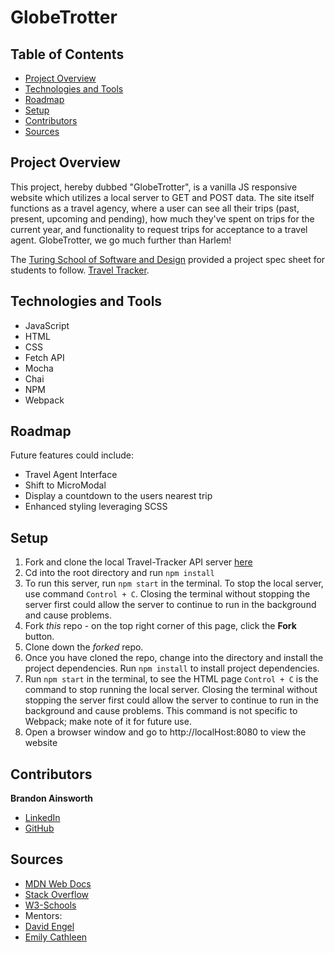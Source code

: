 # GlobeTrotter



## Table of Contents
- [Project Overview](#project-overview)
- [Technologies and Tools](#technologies-and-tools)
- [Roadmap](#roadmap)
- [Setup](#setup)
- [Contributors](#contributors)
- [Sources](#sources)

## Project Overview

This project, hereby dubbed "GlobeTrotter", is a vanilla JS responsive website which utilizes a local server to GET and POST data. The site itself functions as a travel agency, where a user can see all their trips (past, present, upcoming and pending), how much they've spent on trips for the current year, and functionality to request trips for acceptance to a travel agent. GlobeTrotter, we go much further than Harlem!

The [Turing School of Software and Design](https://turing.edu/) provided a project spec sheet for students to follow. [Travel Tracker](https://frontend.turing.edu/projects/travel-tracker.html).


## Technologies and Tools

* JavaScript
* HTML
* CSS
* Fetch API
* Mocha
* Chai
* NPM
* Webpack


## Roadmap

Future features could include:

* Travel Agent Interface
* Shift to MicroModal
* Display a countdown to the users nearest trip
* Enhanced styling leveraging SCSS

## Setup
1. Fork and clone the local Travel-Tracker API server [here]()
2. Cd into the root directory and run `npm install`
3. To run this server, run `npm start` in the terminal. To stop the local server, use command `Control + C`. Closing the terminal without stopping the server first could allow the server to continue to run in the background and cause problems.
4. Fork _this_ repo - on the top right corner of this page, click the **Fork** button.
5. Clone down the _forked_ repo. 
6. Once you have cloned the repo, change into the directory and install the project dependencies. Run `npm install` to install project dependencies.
7. Run `npm start` in the terminal, to see the HTML page `Control + C` is the command to stop running the local server.  Closing the terminal without stopping the server first could allow the server to continue to run in the background and cause problems. This command is not specific to Webpack; make note of it for future use.
8. Open a browser window and go to http://localHost:8080 to view the website


## Contributors

**Brandon Ainsworth**
* [LinkedIn](https://www.linkedin.com/in/brandon-ainsworth-922164183/)
* [GitHub](https://github.com/BrandonAinsworth)

## Sources

* [MDN Web Docs](https://developer.mozilla.org/en-US/docs/Web/JavaScript)
* [Stack Overflow](https://stackoverflow.com/)
* [W3-Schools](https://www.w3schools.com/)
* Mentors: 
* [David Engel](https://github.com/David5280) 
* [Emily Cathleen](https://github.com/Emily-Cathleen)